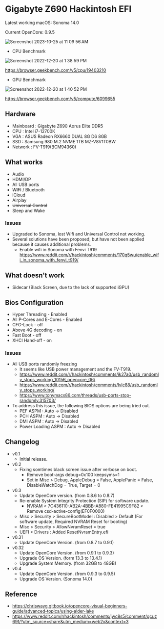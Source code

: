 # Gigabyte Z690 Hackintosh EFI

Latest working macOS: Sonoma 14.0

Current OpenCore: 0.9.5

<!-- ![Screenshot 2022-12-26 at 6 45 58 PM](https://user-images.githubusercontent.com/9337847/209540185-8b8c446f-18de-4e9a-bfbc-4b4ff9882ff8.png) -->
<!-- ![Screenshot 2023-06-29 at 5 06 06 PM](https://github.com/byhs/EFI-Z690/assets/9337847/2a6a740e-de18-4b6b-8552-fa0050746754) -->
![Screenshot 2023-10-25 at 11 09 56 AM](https://github.com/byhs/EFI-Z690/assets/9337847/aa76f51d-cfff-483f-a558-dc10499b5d75)


* CPU Benchmark

![Screenshot 2022-12-20 at 1 38 59 PM](https://user-images.githubusercontent.com/9337847/208586303-16629b20-b0bc-4330-89df-44befae378c9.png)

<https://browser.geekbench.com/v5/cpu/19403210>

* GPU Benchmark

![Screenshot 2022-12-20 at 1 40 52 PM](https://user-images.githubusercontent.com/9337847/208586332-e8e1f9b5-137f-42dc-be44-4da4da247969.png)

<https://browser.geekbench.com/v5/compute/6099655>

## Hardware
* Mainboard : Gigabyte Z690 Aorus Elite DDR5
* CPU : Intel i7-12700K
* VGA : ASUS Radeon RX6660 DUAL 8G D6 8GB
* SSD : Samsung 980 M.2 NVME 1TB MZ-V8V1T0BW
* Network : FV-T919(BCM94360)

## What works
* Audio
* HDMI/DP
* All USB ports
* ~~WIFI~~ / Bluetooth
* iCloud
* Airplay
* ~~Universal Control~~
* Sleep and Wake

### Issues
 * Upgraded to Sonoma, lost Wifi and Universal Control not working.
 * Several solutions have been proposed, but have not been applied because it causes additional problems.
   - Enable wifi in Sonoma with Fenvi T919 <https://www.reddit.com/r/hackintosh/comments/170q5wu/enable_wifi_in_sonoma_with_fenvi_t919/>

## What doesn't work
* Sidecar (Black Screen, due to the lack of supported iGPU)

## Bios Configuration
* Hyper Threading - Enabled
* All P-Cores and E-Cores - Enabled
* CFG-Lock - off
* Above 4G decoding - on
* Fast Boot - off
* XHCI Hand-off - on

### Issues
* All USB ports randomly freezing
  - It seems like USB power management and the FV-T919.
  - <https://www.reddit.com/r/hackintosh/comments/ik27a0/usb_randomly_stops_working_10156_opencore_06/>
  - <https://www.reddit.com/r/hackintosh/comments/lvlc88/usb_randomly_stops_working/>
  - <https://www.tonymacx86.com/threads/usb-ports-stop-randomly.315703/>
* To address this issue, the following BIOS options are being tried out.
  - PEF ASPM : Auto &rarr; Disabled
  - PCH ASPM : Auto &rarr; Disabled
  - DMI ASPM : Auto &rarr; Disabled
  - Power Loading ASPM : Auto &rarr; Disabled

## Changelog
* v0.1
  * Initial release.
* v0.2 
  * Fixing somtimes black screen issue after verbose on boot.
    * Remove boot-args debug=0x100 keepsyms=1
    * Set in Misc > Debug, AppleDebug = False, ApplePanic = False, DisableWatchDog = True, Target = 0
* v0.3
  * Update OpenCore version. (from 0.8.6 to 0.8.7)
  * Re-enable System Integrity Protection (SIP) for software update.
    * NVRAM > 7C436110-AB2A-4BBB-A880-FE41995C9F82 > Remove csd-active-config(EF0F0000)
  * Misc > Security > SecureBootModel : Disabled > Default (For software update, Required NVRAM Reset for booting)
  * Misc > Security > AllowNvramReset = true
  * UEFI > Drivers : Added ResetNvramEntry.efi
* v0.31
  * Update OpenCore Version. (from 0.8.7 to 0.9.1)
* v0.32
  * Update OpenCore Version. (from 0.9.1 to 0.9.3)
  * Upgrade OS Version. (form 13.3 to 13.4.1)
  * Upgrade System Memory. (from 32GB to 48GB)
* v0.4
  * Update OpenCore Version. (from 0.9.3 to 0.9.5)
  * Upgrade OS Version. (Sonoma 14.0)

## Reference
* <https://chriswayg.gitbook.io/opencore-visual-beginners-guide/advanced-topics/using-alder-lake>
* <https://www.reddit.com/r/hackintosh/comments/jwc8s5/comment/gcuz69f/?utm_source=share&utm_medium=web2x&context=3>
